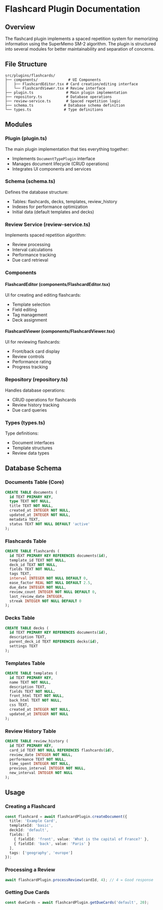# Flashcard Plugin Documentation

## Overview

The flashcard plugin implements a spaced repetition system for memorizing information using the SuperMemo SM-2 algorithm. The plugin is structured into several modules for better maintainability and separation of concerns.

## File Structure

```
src/plugins/flashcards/
├── components/              # UI Components
│   ├── FlashcardEditor.tsx # Card creation/editing interface
│   └── FlashcardViewer.tsx # Review interface
├── plugin.ts               # Main plugin implementation
├── repository.ts           # Database operations
├── review-service.ts       # Spaced repetition logic
├── schema.ts              # Database schema definition
└── types.ts               # Type definitions
```

## Modules

### Plugin (plugin.ts)
The main plugin implementation that ties everything together:
- Implements `DocumentTypePlugin` interface
- Manages document lifecycle (CRUD operations)
- Integrates UI components and services

### Schema (schema.ts)
Defines the database structure:
- Tables: flashcards, decks, templates, review_history
- Indexes for performance optimization
- Initial data (default templates and decks)

### Review Service (review-service.ts)
Implements spaced repetition algorithm:
- Review processing
- Interval calculations
- Performance tracking
- Due card retrieval

### Components
#### FlashcardEditor (components/FlashcardEditor.tsx)
UI for creating and editing flashcards:
- Template selection
- Field editing
- Tag management
- Deck assignment

#### FlashcardViewer (components/FlashcardViewer.tsx)
UI for reviewing flashcards:
- Front/back card display
- Review controls
- Performance rating
- Progress tracking

### Repository (repository.ts)
Handles database operations:
- CRUD operations for flashcards
- Review history tracking
- Due card queries

### Types (types.ts)
Type definitions:
- Document interfaces
- Template structures
- Review data types

## Database Schema

### Documents Table (Core)
```sql
CREATE TABLE documents (
  id TEXT PRIMARY KEY,
  type TEXT NOT NULL,
  title TEXT NOT NULL,
  created_at INTEGER NOT NULL,
  updated_at INTEGER NOT NULL,
  metadata TEXT,
  status TEXT NOT NULL DEFAULT 'active'
);
```

### Flashcards Table
```sql
CREATE TABLE flashcards (
  id TEXT PRIMARY KEY REFERENCES documents(id),
  template_id TEXT NOT NULL,
  deck_id TEXT NOT NULL,
  fields TEXT NOT NULL,
  tags TEXT,
  interval INTEGER NOT NULL DEFAULT 0,
  ease_factor REAL NOT NULL DEFAULT 2.5,
  due_date INTEGER NOT NULL,
  review_count INTEGER NOT NULL DEFAULT 0,
  last_review_date INTEGER,
  streak INTEGER NOT NULL DEFAULT 0
);
```

### Decks Table
```sql
CREATE TABLE decks (
  id TEXT PRIMARY KEY REFERENCES documents(id),
  description TEXT,
  parent_deck_id TEXT REFERENCES decks(id),
  settings TEXT
);
```

### Templates Table
```sql
CREATE TABLE templates (
  id TEXT PRIMARY KEY,
  name TEXT NOT NULL,
  description TEXT,
  fields TEXT NOT NULL,
  front_html TEXT NOT NULL,
  back_html TEXT NOT NULL,
  css TEXT,
  created_at INTEGER NOT NULL,
  updated_at INTEGER NOT NULL
);
```

### Review History Table
```sql
CREATE TABLE review_history (
  id TEXT PRIMARY KEY,
  card_id TEXT NOT NULL REFERENCES flashcards(id),
  review_date INTEGER NOT NULL,
  performance TEXT NOT NULL,
  time_spent INTEGER NOT NULL,
  previous_interval INTEGER NOT NULL,
  new_interval INTEGER NOT NULL
);
```

## Usage

### Creating a Flashcard
```typescript
const flashcard = await flashcardPlugin.createDocument({
  title: 'Example Card',
  templateId: 'basic',
  deckId: 'default',
  fields: [
    { fieldId: 'front', value: 'What is the capital of France?' },
    { fieldId: 'back', value: 'Paris' }
  ],
  tags: ['geography', 'europe']
});
```

### Processing a Review
```typescript
await flashcardPlugin.processReview(cardId, 4); // 4 = Good response
```

### Getting Due Cards
```typescript
const dueCards = await flashcardPlugin.getDueCards('default', 20);
